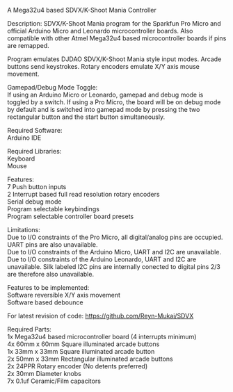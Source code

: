 A Mega32u4 based SDVX/K-Shoot Mania Controller

Description:
SDVX/K-Shoot Mania program for the Sparkfun Pro Micro and official Arduino Micro and Leonardo microcontroller boards. Also compatible with other Atmel Mega32u4 based microcontroller boards if pins are remapped.

Program emulates DJDAO SDVX/K-Shoot Mania style input modes. Arcade buttons send keystrokes. Rotary encoders emulate X/Y axis mouse movement.

Gamepad/Debug Mode Toggle:  
If using an Arduino Micro or Leonardo, gamepad and debug mode is toggled by a switch. If using a Pro Micro, the board will be on debug mode by default and is switched into gamepad mode by pressing the two rectangular button and the start button simultaneously.

Required Software:  
Arduino IDE

Required Libraries:  
Keyboard  
Mouse

Features:  
7 Push button inputs  
2 Interrupt based full read resolution rotary encoders  
Serial debug mode  
Program selectable keybindings  
Program selectable controller board presets  

Limitations:  
Due to I/O constraints of the Pro Micro, all digital/analog pins are occupied. UART pins are also unavailable.  
Due to I/O constraints of the Arduino Micro, UART and I2C are unavailable.  
Due to I/O constraints of the Arduino Leonardo, UART and I2C are unavailable. Silk labeled I2C pins are internally conected to digital pins 2/3 are therefore also unavailable.  

Features to be implemented:  
Software reversible X/Y axis movement  
Software based debounce  

For latest revision of code: https://github.com/Reyn-Mukai/SDVX

Required Parts:  
1x Mega32u4 based microcontroller board (4 interrupts minimum)  
4x 60mm x 60mm Square illuminated arcade buttons  
1x 33mm x 33mm Square illuminated arcade button  
2x 50mm x 33mm Rectangular illuminated arcade buttons  
2x 24PPR Rotary encoder (No detents preferred)  
2x 30mm Diameter knobs  
7x 0.1uf Ceramic/Film capacitors